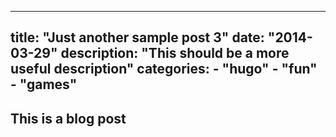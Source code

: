
---
title: "Just another sample post 3"
date: "2014-03-29"
description: "This should be a more useful description"
categories:
    - "hugo"
    - "fun"
    - "games"
---


## This is a blog post